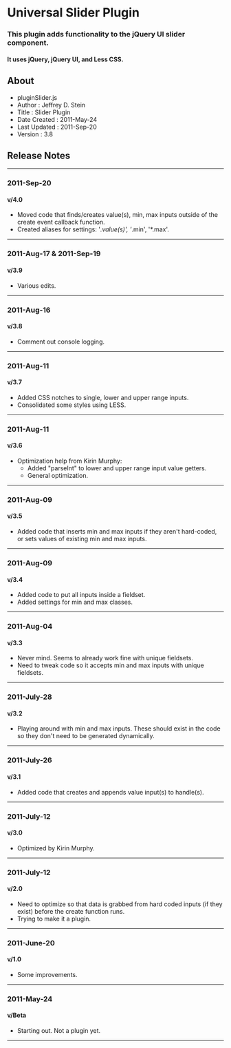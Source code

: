 # Universal Slider Plugin
### This plugin adds functionality to the jQuery UI slider component.
#### It uses jQuery, jQuery UI, and Less CSS.

## About

* pluginSlider.js
* Author : Jeffrey D. Stein
* Title : Slider Plugin
* Date Created : 2011-May-24
* Last Updated : 2011-Sep-20
* Version : 3.8

## Release Notes

-------------------------
### 2011-Sep-20

#### v/4.0

* Moved code that finds/creates value(s), min, max inputs outside of the create event callback function.
* Created aliases for settings: '*.value(s)', '*.min', '*.max'.

-------------------------
### 2011-Aug-17 & 2011-Sep-19

#### v/3.9

* Various edits.

-------------------------
### 2011-Aug-16

#### v/3.8

* Comment out console logging.

-------------------------
### 2011-Aug-11

#### v/3.7

* Added CSS notches to single, lower and upper range inputs.
* Consolidated some styles using LESS.

-------------------------
### 2011-Aug-11

#### v/3.6

* Optimization help from Kirin Murphy:
  * Added "parseInt" to lower and upper range input value getters.
  * General optimization.

-------------------------
### 2011-Aug-09

#### v/3.5

* Added code that inserts min and max inputs if they aren't hard-coded, or sets values of existing min and max inputs.

-------------------------
### 2011-Aug-09

#### v/3.4

* Added code to put all inputs inside a fieldset.
* Added settings for min and max classes.

-------------------------
### 2011-Aug-04

#### v/3.3

* Never mind.  Seems to already work fine with unique fieldsets.
* Need to tweak code so it accepts min and max inputs with unique fieldsets.

-------------------------
### 2011-July-28

#### v/3.2

* Playing around with min and max inputs.  These should exist in the code so they don't need to be generated dynamically.

-------------------------
### 2011-July-26

#### v/3.1

* Added code that creates and appends value input(s) to handle(s).

-------------------------
### 2011-July-12

#### v/3.0

* Optimized by Kirin Murphy.

-------------------------
### 2011-July-12

#### v/2.0

* Need to optimize so that data is grabbed from hard coded inputs (if they exist) before the create function runs.
* Trying to make it a plugin.

-------------------------
### 2011-June-20

#### v/1.0

* Some improvements.

-------------------------
### 2011-May-24

#### v/Beta

* Starting out.  Not a plugin yet.

-------------------------